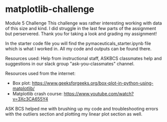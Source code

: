 # matplotlib-challenge
Module 5 Challenge
This challenge was rather interesting working with data of this size and kind. I did struggle in the last few parts of the assignment but perservered. Thank you for taking a look and grading my assignment!

In the starter code file you will find the pymaceuticals_starter.ipynb file which is what I worked in. All my code and outputs can be found there.

Resources used: Help from instructional staff, ASKBCS classmates help and suggestions in our slack group "ask-you-classmates" channel. 

Resources used from the internet: 
  - Box plot: https://www.geeksforgeeks.org/box-plot-in-python-using-matplotlib/
  - Matplotlib crash course: https://www.youtube.com/watch?v=3Xc3CA655Y4

ASK BCS helped me with brushing up my code and troubleshooting errors with the outliers section and plotting my linear plot section as well. 

